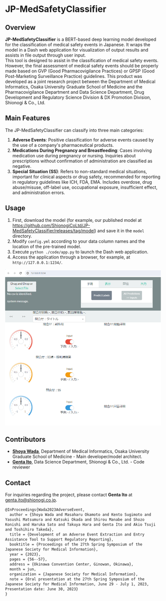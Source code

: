 # JP-MedSafetyClassifier

## Overview
**JP-MedSafetyClassifier** is a BERT-based deep learning model developed for the classification of medical safety events in Japanese. It wraps the model in a Dash web application for visualization of output results and assists in file output through user input.  
This tool is designed to assist in the classification of medical safety events. However, the final assessment of medical safety events should be properly made based on GVP (Good Pharmacovigilance Practices) or GPSP (Good Post-Marketing Surveillance Practice) guidelines.
This product was developed as a joint research project between the Department of Medical Informatics, Osaka University Graduate School of Medicine and the Pharmacovigilance Department and Data Science Department, Drug Development and Regulatory Science Division & DX Promotion Division, Shionogi & Co., Ltd.



## Main Features
The JP-MedSafetyClassifier can classify into three main categories:
1. **Adverse Events**: Positive classification for adverse events caused by the use of a company's pharmaceutical products.
2. **Medications During Pregnancy and Breastfeeding**: Cases involving medication use during pregnancy or nursing. Inquiries about prescriptions without confirmation of administration are classified as negative.
3. **Special Situation (SS)**: Refers to non-standard medical situations, important for clinical aspects or drug safety, recommended for reporting in regulatory guidelines like ICH, FDA, EMA. Includes overdose, drug abuse/misuse, off-label use, occupational exposure, insufficient effect, and administration errors.



## Usage
1. First, download the model (for example, our published model at https://github.com/ShionogiCoLtd/JP-MedSafetyClassifier/releases/tag/model) and save it in the `model` directory.
2. Modify `config.yml` according to your data column names and the location of the pre-trained model.
3. Execute `python ./code/app.py` to launch the Dash web application.
4. Access the application through a browser, for example, at `http://127.0.0.1:1234/`.


![Screen Shot](./image/screenshot01.png)


## Contributors
- **[Shoya Wada](https://github.com/sy-wada)**, Department of Medical Informatics, Osaka University Graduate School of Medicine - Main developer/model architect.
- **[Genta Ito](https://github.com/ito-genta-shionogi)**, Data Science Department, Shionogi & Co., Ltd. - Code reviewer

## Contact
For inquiries regarding the project, please contact **Genta Ito** at genta.ito@shionogi.co.jp.

```
@InProceedings{Wada2023AdverseEvent,
  author = {Shoya Wada and Masaharu Okamoto and Kento Sugimoto and Yasushi Matsumura and Katsuki Okada and Shirou Manabe and Shozo Konishi and Haruka Sato and Takuya Hara and Genta Ito and Akio Tsuji and Toshihiro Takeda},
  title = {Development of an Adverse Event Extraction and Entry Assistance Tool to Support Regulatory Reporting},
  booktitle = {Proceedings of the 27th Spring Symposium of the Japanese Society for Medical Information},
  year = {2023},
  pages = {56--57},
  address = {Okinawa Convention Center, Ginowan, Okinawa},
  month = jun,
  organization = {Japanese Society for Medical Information},
  note = {Oral presentation at the 27th Spring Symposium of the Japanese Society for Medical Information, June 29 - July 1, 2023, Presentation date: June 30, 2023}
}
```
